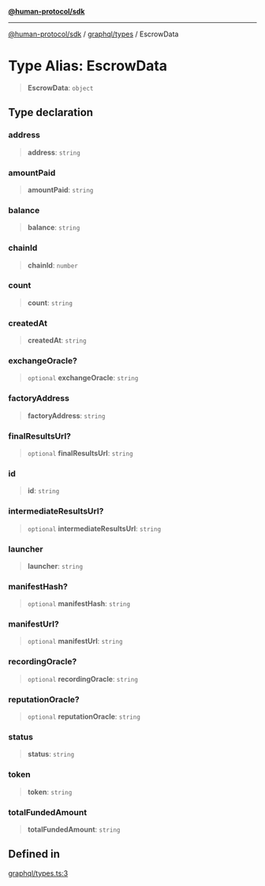 [**@human-protocol/sdk**](../../../README.md)

***

[@human-protocol/sdk](../../../modules.md) / [graphql/types](../README.md) / EscrowData

# Type Alias: EscrowData

> **EscrowData**: `object`

## Type declaration

### address

> **address**: `string`

### amountPaid

> **amountPaid**: `string`

### balance

> **balance**: `string`

### chainId

> **chainId**: `number`

### count

> **count**: `string`

### createdAt

> **createdAt**: `string`

### exchangeOracle?

> `optional` **exchangeOracle**: `string`

### factoryAddress

> **factoryAddress**: `string`

### finalResultsUrl?

> `optional` **finalResultsUrl**: `string`

### id

> **id**: `string`

### intermediateResultsUrl?

> `optional` **intermediateResultsUrl**: `string`

### launcher

> **launcher**: `string`

### manifestHash?

> `optional` **manifestHash**: `string`

### manifestUrl?

> `optional` **manifestUrl**: `string`

### recordingOracle?

> `optional` **recordingOracle**: `string`

### reputationOracle?

> `optional` **reputationOracle**: `string`

### status

> **status**: `string`

### token

> **token**: `string`

### totalFundedAmount

> **totalFundedAmount**: `string`

## Defined in

[graphql/types.ts:3](https://github.com/humanprotocol/human-protocol/blob/3ddf95c166a160d89d0a36078325a2fc8283f02c/packages/sdk/typescript/human-protocol-sdk/src/graphql/types.ts#L3)
